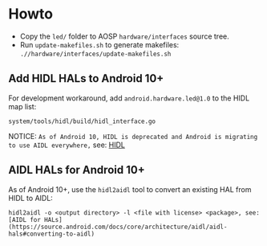 # Howto

* Copy the ```led/``` folder to AOSP ```hardware/interfaces``` source tree.
* Run `update-makefiles.sh` to generate makefiles: ```.//hardware/interfaces/update-makefiles.sh```
  
## Add HIDL HALs to Android 10+

For development workaround, add `android.hardware.led@1.0` to the HIDL map list:

```
system/tools/hidl/build/hidl_interface.go
```

NOTICE: ```As of Android 10, HIDL is deprecated and Android is migrating to use AIDL everywhere,``` see: [HIDL](https://source.android.com/devices/architecture/hidl)

## AIDL HALs for Android 10+

As of Android 10+, use the ```hidl2aidl``` tool to convert an existing HAL from HIDL to AIDL:

```
hidl2aidl -o <output directory> -l <file with license> <package>, see: [AIDL for HALs](https://source.android.com/docs/core/architecture/aidl/aidl-hals#converting-to-aidl)
```

